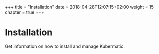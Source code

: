 +++
title = "Installation"
date = 2018-04-28T12:07:15+02:00
weight = 15
chapter = true
+++

# Installation

Get information on how to install and manage Kubermatic.
